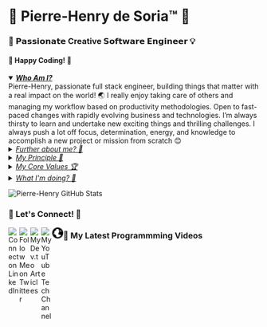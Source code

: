 # 👑 Pierre-Henry de Soria™ 🤖


### 🎡 𝗣𝗮𝘀𝘀𝗶𝗼𝗻𝗮𝘁𝗲 Creative 𝗦𝗼𝗳𝘁𝘄𝗮𝗿𝗲 𝗘𝗻𝗴𝗶𝗻𝗲𝗲𝗿 💡


#### 🏁 Happy Coding! 🤗

<details open><summary><ins><strong><em>Who Am I?</em></strong></ins></summary>
  Pierre-Henry, passionate full stack engineer, building things that matter with a real impact on the world! 🌏 I really enjoy taking care of others and managing my workflow based on productivity methodologies. Open to fast-paced changes with rapidly evolving business and technologies. I’m always thirsty to learn and undertake new exciting things and thrilling challenges. I always push a lot off focus, determination, energy, and knowledge to accomplish a new project or mission from scratch 😊
</details>

<details><summary><ins><em>Further about me? 🤔</em></ins></summary>
  <p>👉 <strong><a href="https://pierrehenry.be">PierreHenry.BE</a></strong> 🏁</p>
  <p>
    <img alt="Pierre-Henry Soria" src="https://avatars0.githubusercontent.com/u/1325411?s=200" />
  </p>
</details>

<details><summary><ins><em>My Principle 🎂</em></ins></summary>
  <em>🧠 Never Stop Learning! 🏁</em>
  
  ```mermaid
  journey
    title 🌞 Daily Routine 🏁
    section Breakfast
      JavaScript: 5
    section Lunch
      React: 5
    section Dinner
      IntegrationTests: 5
  ```
</details>

<details><summary><ins><em>My Core Values 🏆</em></ins></summary>

✅ **Enthusiastic and highly passionate** full-stack developer.

✅ **Experience building complex and scalable applications**, online communities, SaaS and modern CMS from scratch.

✅ **Strong knowledge in design patterns** (GRASP, Factory, Strategy, Observer, DI, MVC, ADR, ...).

✅ **Clean Code, DRY and SOLID principles** are a second nature to me.

✅ **Give lots of focus, perseverance, and knowledge** to accomplish as best I can a new project from scratch.

✅ **Passion for writing secure, testable and scalable applications**, following the best coding practices.

✅ **Growth mindset**, I always tend to see mistakes as "learning experiences & continuous improvements" for myself, and those around me.

✅ **Love sharing** knowledge ➕ helping others.

✅ **Learning is my core value**. Developing new skills on a daily basis is essential to me.

✅ **Working with Agile** methodologies such as Scrum and Kanban.

</details>

<details><summary><ins><em>What I'm doing? 💪</em></ins></summary>

✔️ Coding <a href="https://pierrehenry.be/realtime-github-activity.html" target="_blank" rel="noopener">exciting projects</a> 🥳

✔️ Writing interesting posts at <a href="https://pierrewriter.com">PierreWriter</a> 📝

✔️ Drinking coffes/teas ☕️ and eating vegan healthy food 🥕

✔️ Listening to Audible and Podcasts 🎧 when walking 🐾

✔️ Keeping myself up-to-date with the latest programming methodologies and concepts (thanks to amazing video courses I regularly purchase 🤗).

</details>

![Pierre-Henry GitHub Stats](https://github-readme-stats.vercel.app/api?username=pH-7&include_all_commits=true)


### 🚀 Let's Connect! 🤗

[<img align="left" alt="Connect on LinkedIn" width="22px" src="https://cdn.jsdelivr.net/npm/simple-icons@v6/icons/linkedin.svg" />][linkedin-url]
[<img align="left" alt="Follow Me on Twitter" width="22px" src="https://cdn.jsdelivr.net/npm/simple-icons@v6/icons/twitter.svg" />][twitter-url]
[<img align="left" alt="My Dev.to Articles" width="22px" src="https://cdn.jsdelivr.net/npm/simple-icons@v6/icons/devdotto.svg" />][dev-url]
[<img align="left" alt="My YouTube Tech Channel" width="22px" src="https://cdn.jsdelivr.net/npm/simple-icons@v6/icons/youtube.svg" />][youtube-url]
[<img align="left" alt="PierreHenry's" width="22px" src="https://raw.githubusercontent.com/iconic/open-iconic/master/svg/globe.svg" />][author-url]


### 🎉 My Latest Programmming Videos

<!-- BLOG-POST-LIST:START -->
<!-- BLOG-POST-LIST:END -->


 <!-- GitHub's Markdown reference links -->
[linkedin-url]: https://www.linkedin.com/in/ph7enry/
[twitter-url]: https://twitter.com/phenrysay
[dev-url]: https://dev.to/pierre/
[youtube-url]: https://www.youtube.com/channel/UCGqLuT0upPiocwYSnnmqt2g
[author-url]: https://pierrehenry.be
